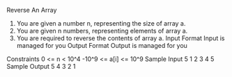 
Reverse An Array
1. You are given a number n, representing the size of array a.
2. You are given n numbers, representing elements of array a.
3. You are required to reverse the contents of array a.
Input Format
Input is managed for you
Output Format
Output is managed for you

Constraints
0 <= n < 10^4
-10^9 <= a[i] <= 10^9
Sample Input
5
1
2
3
4
5
Sample Output
5 4 3 2 1